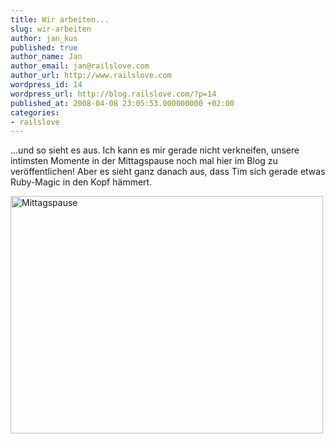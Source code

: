 ```yaml
---
title: Wir arbeiten...
slug: wir-arbeiten
author: jan_kus
published: true
author_name: Jan
author_email: jan@railslove.com
author_url: http://www.railslove.com
wordpress_id: 14
wordpress_url: http://blog.railslove.com/?p=14
published_at: 2008-04-08 23:05:53.000000000 +02:00
categories:
- railslove
---
```

...und so sieht es aus. Ich kann es mir gerade nicht verkneifen, unsere intimsten Momente in der Mittagspause noch mal hier im Blog zu veröffentlichen! Aber es sieht ganz danach aus, dass Tim sich gerade etwas Ruby-Magic in den Kopf hämmert.

<a href="http://www.ipernity.com/doc/koos/1753174"><img src="http://u1.ipernity.com/u/5/20/2A/1649184.0d891ef21.b.jpg" width="500" height="380" alt="Mittagspause" border="0"/></a>

